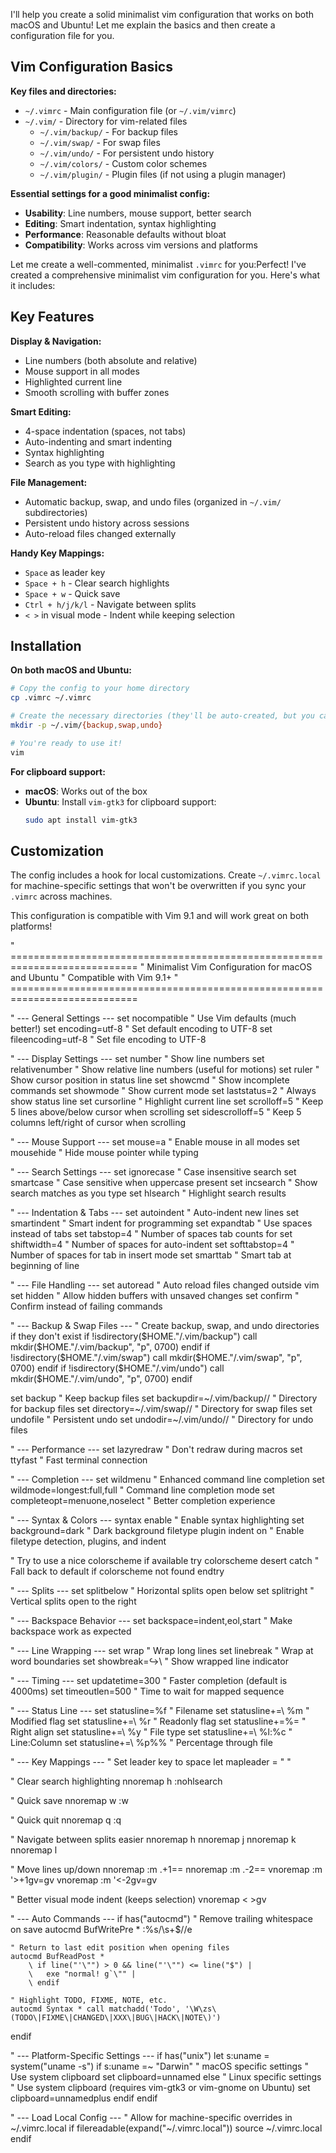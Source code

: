 I'll help you create a solid minimalist vim configuration that works on both macOS and Ubuntu! Let me explain the basics and then create a configuration file for you.

## Vim Configuration Basics

**Key files and directories:**
- `~/.vimrc` - Main configuration file (or `~/.vim/vimrc`)
- `~/.vim/` - Directory for vim-related files
  - `~/.vim/backup/` - For backup files
  - `~/.vim/swap/` - For swap files
  - `~/.vim/undo/` - For persistent undo history
  - `~/.vim/colors/` - Custom color schemes
  - `~/.vim/plugin/` - Plugin files (if not using a plugin manager)

**Essential settings for a good minimalist config:**
- **Usability**: Line numbers, mouse support, better search
- **Editing**: Smart indentation, syntax highlighting
- **Performance**: Reasonable defaults without bloat
- **Compatibility**: Works across vim versions and platforms

Let me create a well-commented, minimalist `.vimrc` for you:Perfect! I've created a comprehensive minimalist vim configuration for you. Here's what it includes:

## Key Features

**Display & Navigation:**
- Line numbers (both absolute and relative)
- Mouse support in all modes
- Highlighted current line
- Smooth scrolling with buffer zones

**Smart Editing:**
- 4-space indentation (spaces, not tabs)
- Auto-indenting and smart indenting
- Syntax highlighting
- Search as you type with highlighting

**File Management:**
- Automatic backup, swap, and undo files (organized in `~/.vim/` subdirectories)
- Persistent undo history across sessions
- Auto-reload files changed externally

**Handy Key Mappings:**
- `Space` as leader key
- `Space + h` - Clear search highlights
- `Space + w` - Quick save
- `Ctrl + h/j/k/l` - Navigate between splits
- `< >` in visual mode - Indent while keeping selection

## Installation

**On both macOS and Ubuntu:**

```bash
# Copy the config to your home directory
cp .vimrc ~/.vimrc

# Create the necessary directories (they'll be auto-created, but you can do it manually too)
mkdir -p ~/.vim/{backup,swap,undo}

# You're ready to use it!
vim
```

**For clipboard support:**
- **macOS**: Works out of the box
- **Ubuntu**: Install `vim-gtk3` for clipboard support:
  ```bash
  sudo apt install vim-gtk3
  ```

## Customization

The config includes a hook for local customizations. Create `~/.vimrc.local` for machine-specific settings that won't be overwritten if you sync your `.vimrc` across machines.

This configuration is compatible with Vim 9.1 and will work great on both platforms!

" ============================================================================
" Minimalist Vim Configuration for macOS and Ubuntu
" Compatible with Vim 9.1+
" ============================================================================

" --- General Settings ---
set nocompatible              " Use Vim defaults (much better!)
set encoding=utf-8            " Set default encoding to UTF-8
set fileencoding=utf-8        " Set file encoding to UTF-8

" --- Display Settings ---
set number                    " Show line numbers
set relativenumber            " Show relative line numbers (useful for motions)
set ruler                     " Show cursor position in status line
set showcmd                   " Show incomplete commands
set showmode                  " Show current mode
set laststatus=2              " Always show status line
set cursorline                " Highlight current line
set scrolloff=5               " Keep 5 lines above/below cursor when scrolling
set sidescrolloff=5           " Keep 5 columns left/right of cursor when scrolling

" --- Mouse Support ---
set mouse=a                   " Enable mouse in all modes
set mousehide                 " Hide mouse pointer while typing

" --- Search Settings ---
set ignorecase                " Case insensitive search
set smartcase                 " Case sensitive when uppercase present
set incsearch                 " Show search matches as you type
set hlsearch                  " Highlight search results

" --- Indentation & Tabs ---
set autoindent                " Auto-indent new lines
set smartindent               " Smart indent for programming
set expandtab                 " Use spaces instead of tabs
set tabstop=4                 " Number of spaces tab counts for
set shiftwidth=4              " Number of spaces for auto-indent
set softtabstop=4             " Number of spaces for tab in insert mode
set smarttab                  " Smart tab at beginning of line

" --- File Handling ---
set autoread                  " Auto reload files changed outside vim
set hidden                    " Allow hidden buffers with unsaved changes
set confirm                   " Confirm instead of failing commands

" --- Backup & Swap Files ---
" Create backup, swap, and undo directories if they don't exist
if !isdirectory($HOME."/.vim/backup")
    call mkdir($HOME."/.vim/backup", "p", 0700)
endif
if !isdirectory($HOME."/.vim/swap")
    call mkdir($HOME."/.vim/swap", "p", 0700)
endif
if !isdirectory($HOME."/.vim/undo")
    call mkdir($HOME."/.vim/undo", "p", 0700)
endif

set backup                    " Keep backup files
set backupdir=~/.vim/backup// " Directory for backup files
set directory=~/.vim/swap//   " Directory for swap files
set undofile                  " Persistent undo
set undodir=~/.vim/undo//     " Directory for undo files

" --- Performance ---
set lazyredraw                " Don't redraw during macros
set ttyfast                   " Fast terminal connection

" --- Completion ---
set wildmenu                  " Enhanced command line completion
set wildmode=longest:full,full " Command line completion mode
set completeopt=menuone,noselect " Better completion experience

" --- Syntax & Colors ---
syntax enable                 " Enable syntax highlighting
set background=dark           " Dark background
filetype plugin indent on     " Enable filetype detection, plugins, and indent

" Try to use a nice colorscheme if available
try
    colorscheme desert
catch
    " Fall back to default if colorscheme not found
endtry

" --- Splits ---
set splitbelow                " Horizontal splits open below
set splitright                " Vertical splits open to the right

" --- Backspace Behavior ---
set backspace=indent,eol,start " Make backspace work as expected

" --- Line Wrapping ---
set wrap                      " Wrap long lines
set linebreak                 " Wrap at word boundaries
set showbreak=↪\              " Show wrapped line indicator

" --- Timing ---
set updatetime=300            " Faster completion (default is 4000ms)
set timeoutlen=500            " Time to wait for mapped sequence

" --- Status Line ---
set statusline=%f             " Filename
set statusline+=\ %m          " Modified flag
set statusline+=\ %r          " Readonly flag
set statusline+=%=            " Right align
set statusline+=\ %y          " File type
set statusline+=\ %l:%c       " Line:Column
set statusline+=\ %p%%        " Percentage through file

" --- Key Mappings ---
" Set leader key to space
let mapleader = " "

" Clear search highlighting
nnoremap <leader>h :nohlsearch<CR>

" Quick save
nnoremap <leader>w :w<CR>

" Quick quit
nnoremap <leader>q :q<CR>

" Navigate between splits easier
nnoremap <C-h> <C-w>h
nnoremap <C-j> <C-w>j
nnoremap <C-k> <C-w>k
nnoremap <C-l> <C-w>l

" Move lines up/down
nnoremap <A-j> :m .+1<CR>==
nnoremap <A-k> :m .-2<CR>==
vnoremap <A-j> :m '>+1<CR>gv=gv
vnoremap <A-k> :m '<-2<CR>gv=gv

" Better visual mode indent (keeps selection)
vnoremap < <gv
vnoremap > >gv

" --- Auto Commands ---
if has("autocmd")
    " Remove trailing whitespace on save
    autocmd BufWritePre * :%s/\s\+$//e

    " Return to last edit position when opening files
    autocmd BufReadPost *
        \ if line("'\"") > 0 && line("'\"") <= line("$") |
        \   exe "normal! g`\"" |
        \ endif

    " Highlight TODO, FIXME, NOTE, etc.
    autocmd Syntax * call matchadd('Todo', '\W\zs\(TODO\|FIXME\|CHANGED\|XXX\|BUG\|HACK\|NOTE\)')
endif

" --- Platform-Specific Settings ---
if has("unix")
    let s:uname = system("uname -s")
    if s:uname =~ "Darwin"
        " macOS specific settings
        " Use system clipboard
        set clipboard=unnamed
    else
        " Linux specific settings
        " Use system clipboard (requires vim-gtk3 or vim-gnome on Ubuntu)
        set clipboard=unnamedplus
    endif
endif

" --- Load Local Config ---
" Allow for machine-specific overrides in ~/.vimrc.local
if filereadable(expand("~/.vimrc.local"))
    source ~/.vimrc.local
endif

